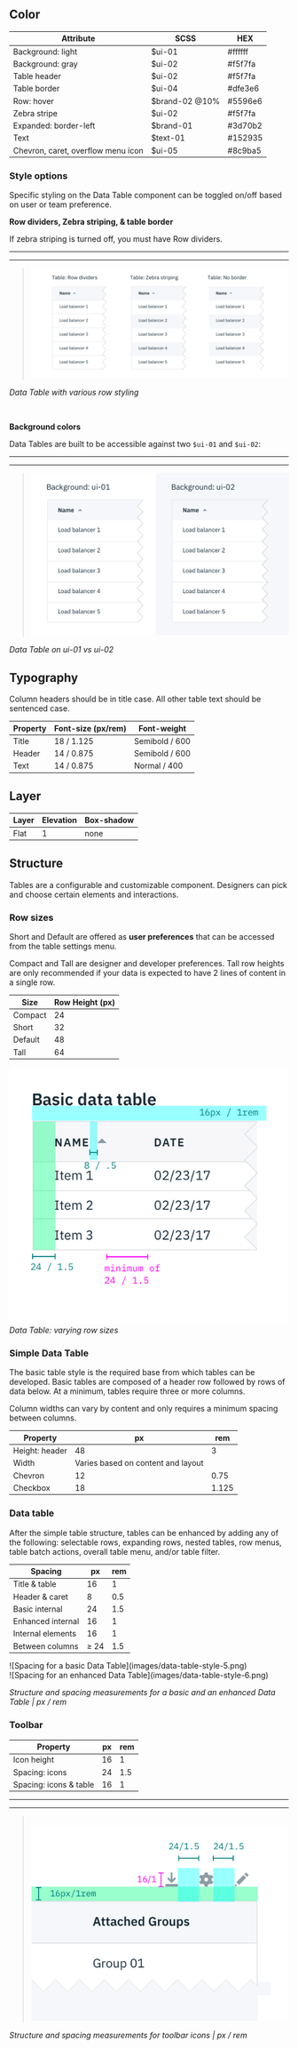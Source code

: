 ## Color

| Attribute                       | SCSS     | HEX       |
|-----------------------------|--------- |-----------|
| Background: light           | $ui-01   | #ffffff   |
| Background: gray            | $ui-02   | #f5f7fa  |
| Table header                | $ui-02   |  #f5f7fa  |
| Table border                | $ui-04   |  #dfe3e6  |
| Row: hover                  | $brand-02 @10% | #5596e6   |
| Zebra stripe                | $ui-02   | #f5f7fa   |
| Expanded: border-left       | $brand-01| #3d70b2   |
| Text                        | $text-01 | #152935   |
| Chevron, caret, overflow menu icon             | $ui-05   | #8c9ba5   |


### Style options
Specific styling on the Data Table component can be toggled on/off based on user or team preference.

**Row dividers, Zebra striping, & table border**

If zebra striping is turned off, you must have Row dividers.

---
***
> ![Data table: row styling](images/data-table-style-1.png)

_Data Table with various row styling_

<br />

**Background colors**

Data Tables are built to be accessible against two `$ui-01` and `$ui-02`:

---
***
> ![Data table: background colors](images/data-table-style-2.png)

_Data Table on ui-01 vs ui-02_

## Typography
Column headers should be in title case. All other table text should be sentenced case.

| Property      | Font-size (px/rem)     | Font-weight  |
|---------------|------------------|--------------|
| Title         | 18 / 1.125 | Semibold / 600  |
| Header        | 14 / 0.875   | Semibold / 600   |
| Text          | 14 / 0.875  | Normal / 400 |

## Layer

| Layer    | Elevation | Box-shadow  |
|----------|---------- |-------------|
| Flat     | 1         | none        |



## Structure
Tables are a configurable and customizable component. Designers can pick and choose certain elements and interactions.

### Row sizes
Short and Default are offered as **user preferences** that can be accessed from the table settings menu.

Compact and Tall are designer and developer preferences. Tall row heights are only recommended if your data is expected to have 2 lines of content in a single row.


| Size     |   Row Height (px)  |
| ---------|  ----------------  |
| Compact  |  24     |
| Short    |  32     |
| Default  |  48     |
| Tall     |  64     |


![Data table: row styling](images/data-table-style-3.png)
_Data Table: varying row sizes_


### Simple Data Table
The basic table style is the required base from which tables can be developed. Basic tables are composed of a header row followed by rows of data below. At a minimum, tables require three or more columns.

Column widths can vary by content and only requires a minimum spacing between columns.

| Property                | px | rem  |
|-------------------------|----|------|
| Height: header          | 48 | 3    |
| Width                   | Varies based on content and layout | |
| Chevron                 | 12   | 0.75  |
| Checkbox                | 18   | 1.125 |


### Data table
After the simple table structure, tables can be enhanced by adding any of the following: selectable rows, expanding rows, nested tables, row menus, table batch actions, overall table menu, and/or table filter.

| Spacing            | px   | rem   |
|--------------------|------|-------|
| Title & table      | 16   | 1     |
| Header & caret     |  8   | 0.5   |
| Basic internal     | 24   | 1.5   |
| Enhanced internal  | 16   | 1     |
| Internal elements  | 16   | 1     |
| Between columns    | ≥ 24 | 1.5   |

<div data-insert-component="ImageGrid">
  <div>
![Spacing for a basic Data Table](images/data-table-style-5.png)
</div>
<div>
![Spacing for an enhanced Data Table](images/data-table-style-6.png)
</div>
</div>


_Structure and spacing measurements for a basic and an enhanced Data Table | px / rem_

### Toolbar

| Property               | px   | rem   |
|------------------------|------|-------|
| Icon height            | 16   | 1   |
| Spacing: icons         | 24   | 1.5 |
| Spacing: icons & table | 16   | 1   |

---
***
> 
![Spacing for toolabr icons](images/data-table-style-7.png)

_Structure and spacing measurements for toolbar icons | px / rem_
